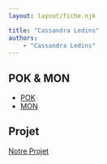```yaml
---
layout: layout/fiche.njk

title: "Cassandra Ledins"
authors:
    - "Cassandra Ledins"
---
```



## POK & MON

* [POK](./pok)
* [MON](./mon)

## Projet

[Notre Projet](../../../projets/20XX-20YY/notre-projet)
